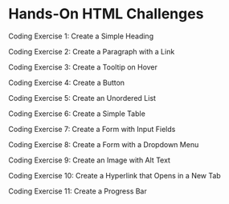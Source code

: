 # Hands-On HTML Challenges

Coding Exercise 1: Create a Simple Heading

Coding Exercise 2: Create a Paragraph with a Link

Coding Exercise 3: Create a Tooltip on Hover

Coding Exercise 4: Create a Button

Coding Exercise 5: Create an Unordered List

Coding Exercise 6: Create a Simple Table

Coding Exercise 7: Create a Form with Input Fields

Coding Exercise 8: Create a Form with a Dropdown Menu

Coding Exercise 9: Create an Image with Alt Text

Coding Exercise 10: Create a Hyperlink that Opens in a New Tab

Coding Exercise 11: Create a Progress Bar